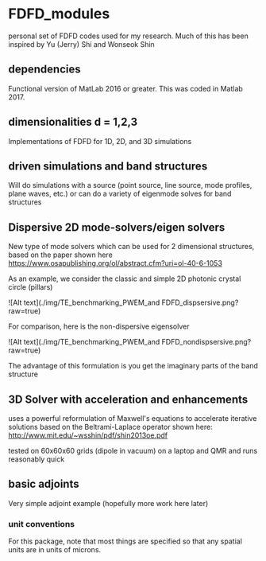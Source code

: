# FDFD_modules
personal set of FDFD codes used for my research. Much of this has been inspired by Yu (Jerry) Shi and Wonseok Shin

## dependencies
Functional version of MatLab 2016 or greater. This was coded in Matlab 2017.

## dimensionalities d = 1,2,3
Implementations of FDFD for 1D, 2D, and 3D simulations

## driven simulations and band structures
Will do simulations with a source (point source, line source, mode profiles, plane waves, etc.) or can do a variety of eigenmode solves for band structures

## Dispersive 2D mode-solvers/eigen solvers
New type of mode solvers which can be used for 2 dimensional structures, based on the paper shown here
https://www.osapublishing.org/ol/abstract.cfm?uri=ol-40-6-1053

As an example, we consider the classic and simple 2D photonic crystal circle (pillars)

![Alt text](./img/TE_benchmarking_PWEM_and FDFD_dispsersive.png?raw=true)

For comparison, here is the non-dispersive eigensolver

![Alt text](./img/TE_benchmarking_PWEM_and FDFD_nondispsersive.png?raw=true)

The advantage of this formulation is you get the imaginary parts of the band structure 

## 3D Solver with acceleration and enhancements
uses a powerful reformulation of Maxwell's equations to accelerate iterative solutions based on the Beltrami-Laplace operator shown here: http://www.mit.edu/~wsshin/pdf/shin2013oe.pdf

tested on 60x60x60 grids (dipole in vacuum) on a laptop and QMR and runs reasonably quick

## basic adjoints
Very simple adjoint example (hopefully more work here later)

### unit conventions
For this package, note that most things are specified so that any spatial units are in units of microns.
